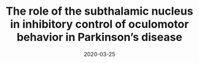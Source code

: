 ---
title: "The role of the subthalamic nucleus in inhibitory control of oculomotor behavior in Parkinson’s disease"
collection: publications
permalink: /publication/2020-03-25-dbs_antisaccade
date: 2020-03-25
venue: 'Scientific Reports'
paperurl: 'https://www.nature.com/articles/s41598-020-61572-4'
citation: 'Bakhtiari, S., Altinkaya, A., Pack, C. C., &amp; Sadikot, A. F. (2020). The role of the subthalamic nucleus in inhibitory control of oculomotor behavior in Parkinson’s disease. Scientific Reports, 10(1), 1-11.'
---